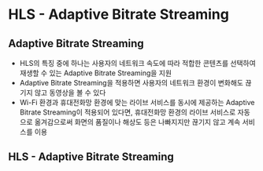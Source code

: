 # HLS - Adaptive Bitrate Streaming

## Adaptive Bitrate Streaming
- HLS의 특징 중에 하나는 사용자의 네트워크 속도에 따라 적합한 콘텐츠를 선택하여 재생할 수 있는 Adaptive Bitrate Streaming을 지원
- Adaptive Bitrate Streaming을 적용하면 사용자의 네트워크 환경이 변화해도 끊기지 않고 동영상을 볼 수 있다
- Wi-Fi 환경과 휴대전화망 환경에 맞는 라이브 서비스를 동시에 제공하는 Adaptive Bitrate Streaming이 적용되어 있다면, 휴대전화망 환경의 라이브 서비스로 자동으로 옮겨감으로써 화면의 품질이나 해상도 등은 나빠지지만 끊기지 않고 계속 서비스를 이용

## HLS - Adaptive Bitrate Streaming
![]()
